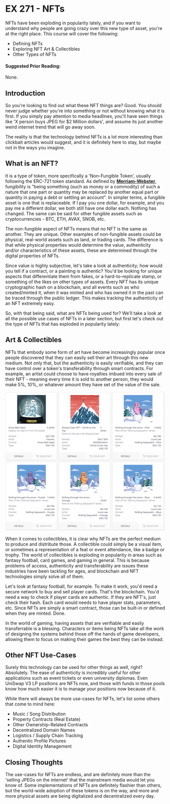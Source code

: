 # EX 271 - NFTs

NFTs have been exploding in popularity lately, and if you want to understand why people are going crazy over this new type of asset, you're at the right place. This course will cover the following:

* Defining NFTs
* Exploring NFT Art & Collectibles
* Other Types of NFTs

#### Suggested Prior Reading:

None.

## Introduction

So you're looking to find out what these NFT things are? Good. You should never judge whether you're into something or not without knowing what it is first. If you simply pay attention to media headlines, you'll have seen things like 'X person buys JPEG for $2 Million dollars', and assume its just another weird internet trend that will go away soon.

The reality is that the technology behind NFTs is a lot more interesting than clickbait articles would suggest, and it is definitely here to stay, but maybe not in the ways you imagine.

## What is an NFT?

It is a type of token, more specifically a 'Non-Fungible Token', usually following the ERC-721 token standard. As defined by [**Merriam-Webster**](https://www.merriam-webster.com/dictionary/fungible), fungibility is "being something (such as money or a commodity) of such a nature that one part or quantity may be replaced by another equal part or quantity in paying a debt or settling an account". In simpler terms, a fungible asset is one that is replaceable. If I pay you one dollar, for example, and you pay me a different dollar, we both still have one dollar each. Nothing has changed. The same can be said for other fungible assets such as cryptocurrencies - BTC, ETH, AVAX, SNOB, etc.

The non-fungible aspect of NFTs means that no NFT is the same as another. They are unique. Other examples of non-fungible assets could be physical, real-world assets such as land, or trading cards. The difference is that while physical properties would determine the value, authenticity and/or characteristics of these assets, these are determined through the digital properties of NFTs.

Since value is highly subjective, let's take a look at authenticity; how would you tell if a contract, or a painting is authentic? You'd be looking for unique aspects that differentiate them from fakes, or a hard-to-replicate stamp, or something of the likes on other types of assets. Every NFT has its unique cryptographic hash on a blockchain, and all events such as who created/minted it, when it was minted and who has owned it in the past can be traced through the public ledger. This makes tracking the authenticity of an NFT extremely easy.

So, with that being said, what are NFTs being used for? We'll take a look at all the possible use cases of NFTs in a later section, but first let's check out the type of NFTs that has exploded in popularity lately:

## Art & Collectibles

NFTs that embody some form of art have become increasingly popular once people discovered that they can easily sell their art through this new medium. Not only that, but the authenticity is easily verifiable, and they can have control over a token's transferability through smart contracts. For example, an artist could choose to have royalties imbued into every sale of their NFT - meaning every time it is sold to another person, they would make 5%, 10%, or whatever amount they have set of the value of the sale.

![Some of the NFTs available on Snowball's NFT Marketplace](<../../.gitbook/assets/image (8) (1) (1) (1) (1) (1).png>)

When it comes to collectibles, it is clear why NFTs are the perfect medium to produce and distribute those. A collectible could simply be a visual item, or sometimes a representation of a feat or event attendance, like a badge or trophy. The world of collectibles is exploding in popularity in areas such as fantasy football, card games, and gaming in general. This is because problems of access, authenticity and transferability are issues these industries have been tackling for ages, and blockchain and NFT technologies simply solve all of them.

Let's look at fantasy football, for example. To make it work, you'd need a secure network to buy and sell player cards. That's the blockchain. You'd need a way to check if player cards are authentic. If they are NFT's, just check their hash. Each card would needs to have player stats, parameters, etc. Since NFTs are simply a smart contract, those can be built-in or defined when they are minted. Done.

In the world of gaming, having assets that are verifiable and easily transferrable is a blessing. Characters or items being NFTs take all the work of designing the systems behind those off the hands of game developers, allowing them to focus on making their games the best they can be instead.

## Other NFT Use-Cases

Surely this technology can be used for other things as well, right? Absolutely. The ease of authenticity is incredibly useful for other applications such as event tickets or even university diplomas. Even UniSwap V3 LP positions are NFTs now, and those with funds in those pools know how much easier it is to manage your positions now because of it.

While there will always be more use-cases for NFTs, let's list some others that come to mind here:

* Music / Song Distribution
* Property Contracts (Real Estate)
* Other Ownership-Related Contracts
* Decentralized Domain Names
* Logistics / Supply Chain Tracking
* Authentic Profile Pictures
* Digital Identity Management

## Closing Thoughts

The use-cases for NFTs are endless, and are definitely more than the 'selling JPEGs on the internet' that the mainstream media would let you know of. Some implementations of NFTs are definitely flashier than others, but the world-wide adoption of these tokens is on the way, and more and more physical assets are being digitalized and decentralized every day.
